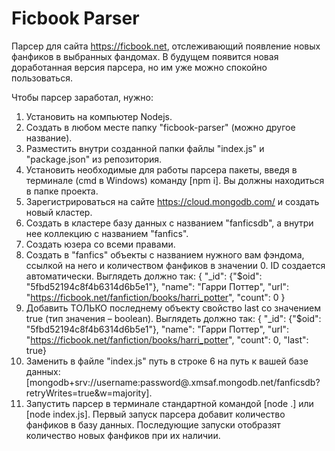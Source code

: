 # Ficbook Parser
Парсер для сайта https://ficbook.net, отслеживающий появление новых фанфиков в выбранных фандомах. 
В будущем появится новая доработанная версия парсера, но им уже можно спокойно пользоваться.

Чтобы парсер заработал, нужно:
1. Установить на компьютер Nodejs.
2. Создать в любом месте папку "ficbook-parser" (можно другое название).
3. Разместить внутри созданной папки файлы "index.js" и "package.json" из репозитория.
4. Установить необходимые для работы парсера пакеты, введя в терминале (cmd в Windows) команду [npm i]. Вы должны находиться в папке проекта.
5. Зарегистрироваться на сайте https://cloud.mongodb.com/ и создать новый кластер.
6. Создать в кластере базу данных с названием "fanficsdb", а внутри нее коллекцию с названием "fanfics". 
7. Создать юзера со всеми правами.
8. Создать в "fanfics" объекты c названием нужного вам фэндома, ссылкой на него и количеством фанфиков в значении 0. ID создается автоматически. Выглядеть должно так: { "_id": {"$oid": "5fbd52194c8f4b6314d6b5e1"}, "name": "Гарри Поттер", "url": "https://ficbook.net/fanfiction/books/harri_potter", "count": 0 } 
9. Добавить ТОЛЬКО последнему объекту свойство last со значением true (тип значения – boolean). Выглядеть должно так: { "_id": {"$oid": "5fbd52194c8f4b6314d6b5e1"}, "name": "Гарри Поттер", "url": "https://ficbook.net/fanfiction/books/harri_potter", "count": 0, "last": true}
10. Заменить в файле "index.js" путь в строке 6 на путь к вашей базе данных: [mongodb+srv://username:password@<clustername>.xmsaf.mongodb.net/fanficsdb?retryWrites=true&w=majority]. 
11. Запустить парсер в терминале стандартной командой [node .] или [node index.js]. Первый запуск парсера добавит количество фанфиков в базу данных. Последующие запуски отобразят количество новых фанфиков при их наличии.
